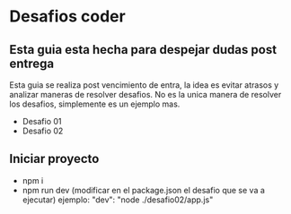 # Desafios coder

## Esta guia esta hecha para despejar dudas post entrega

Esta guia se realiza post vencimiento de entra, la idea es evitar atrasos y analizar maneras de resolver desafios.
No es la unica manera de resolver los desafios, simplemente es un ejemplo mas.

- Desafio 01
- Desafio 02


## Iniciar proyecto

- npm i
- npm run dev (modificar en el package.json el desafio que se va a ejecutar) 
    ejemplo: "dev": "node ./desafio02/app.js"